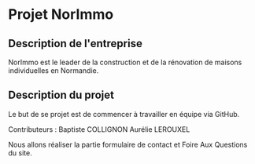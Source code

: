 # Projet NorImmo

## Description de l'entreprise 
 NorImmo est le leader de la construction et de la rénovation de maisons individuelles en Normandie. 

## Description du projet 
Le but de se projet est de commencer à travailler en équipe via GitHub.

Contributeurs : Baptiste COLLIGNON Aurélie LEROUXEL

Nous allons réaliser la partie formulaire de contact et Foire Aux Questions du site.